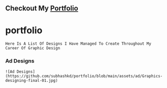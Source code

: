 ## Checkout My [Portfolio](https://subhashkd.github.io/portfolio/)

# portfolio
    Here Is A List Of Designs I Have Managed To Create Throughout My Career Of Graphic Design

### Ad Designs
    ![Ad Designs](https://github.com/subhashkd/portfolio/blob/main/assets/ad/Graphics-designing-final-01.jpg)